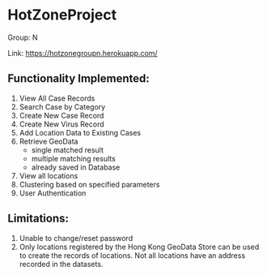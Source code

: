 # HotZoneProject
Group: N

Link: https://hotzonegroupn.herokuapp.com/

## Functionality Implemented:
1. View All Case Records
2. Search Case by Category
3. Create New Case Record
4. Create New Virus Record
5. Add Location Data to Existing Cases
6. Retrieve GeoData
   - single matched result
   - multiple matching results
   - already saved in Database
7. View all locations
8. Clustering based on specified parameters
9. User Authentication

## Limitations:
1. Unable to change/reset password
2. Only locations registered by the Hong Kong GeoData Store can be used to create the records of locations. Not all locations have an address recorded in the datasets.
